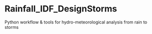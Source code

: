 # Rainfall_IDF_DesignStorms
Python workflow &amp; tools for hydro-meteorological analysis from rain to storms
